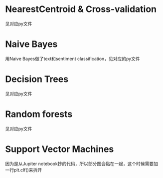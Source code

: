 # NearestCentroid & Cross-validation
见对应py文件

# Naive Bayes
用Naive Bayes做了text和sentiment classification，见对应的py文件

# Decision Trees
见对应py文件

# Random forests
见对应py文件

# Support Vector Machines
因为是从Jupiter notebook抄的代码，所以部分图会黏在一起，这个时候需要加一行plt.clf()来拆开